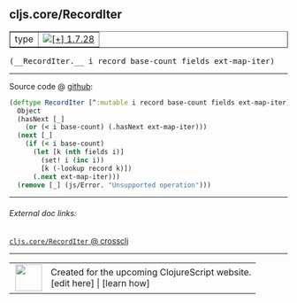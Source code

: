 ## cljs.core/RecordIter



 <table border="1">
<tr>
<td>type</td>
<td><a href="https://github.com/cljsinfo/cljs-api-docs/tree/1.7.28"><img valign="middle" alt="[+] 1.7.28" title="Added in 1.7.28" src="https://img.shields.io/badge/+-1.7.28-lightgrey.svg"></a> </td>
</tr>
</table>


 <samp>
(__RecordIter.__ i record base-count fields ext-map-iter)<br>
</samp>

---







Source code @ [github](https://github.com/clojure/clojurescript/blob/r1.7.58/src/main/cljs/cljs/core.cljs#L5630-L5640):

```clj
(deftype RecordIter [^:mutable i record base-count fields ext-map-iter]
  Object
  (hasNext [_]
    (or (< i base-count) (.hasNext ext-map-iter)))
  (next [_]
    (if (< i base-count)
      (let [k (nth fields i)]
        (set! i (inc i))
        [k (-lookup record k)])
      (.next ext-map-iter)))
  (remove [_] (js/Error. "Unsupported operation")))
```

<!--
Repo - tag - source tree - lines:

 <pre>
clojurescript @ r1.7.58
└── src
    └── main
        └── cljs
            └── cljs
                └── <ins>[core.cljs:5630-5640](https://github.com/clojure/clojurescript/blob/r1.7.58/src/main/cljs/cljs/core.cljs#L5630-L5640)</ins>
</pre>

-->

---



###### External doc links:

[`cljs.core/RecordIter` @ crossclj](http://crossclj.info/fun/cljs.core.cljs/RecordIter.html)<br>

---

 <table>
<tr><td>
<img valign="middle" align="right" width="48px" src="http://i.imgur.com/Hi20huC.png">
</td><td>
Created for the upcoming ClojureScript website.<br>
[edit here] | [learn how]
</td></tr></table>

[edit here]:https://github.com/cljsinfo/cljs-api-docs/blob/master/cljsdoc/cljs.core_RecordIter.cljsdoc
[learn how]:https://github.com/cljsinfo/cljs-api-docs/wiki/cljsdoc-files

<!--

This information was too distracting to show to readers, but I'll leave it
commented here since it is helpful to:

- pretty-print the data used to generate this document
- and show how to retrieve that data



The API data for this symbol:

```clj
{:ns "cljs.core",
 :name "RecordIter",
 :type "type",
 :signature ["[i record base-count fields ext-map-iter]"],
 :source {:code "(deftype RecordIter [^:mutable i record base-count fields ext-map-iter]\n  Object\n  (hasNext [_]\n    (or (< i base-count) (.hasNext ext-map-iter)))\n  (next [_]\n    (if (< i base-count)\n      (let [k (nth fields i)]\n        (set! i (inc i))\n        [k (-lookup record k)])\n      (.next ext-map-iter)))\n  (remove [_] (js/Error. \"Unsupported operation\")))",
          :title "Source code",
          :repo "clojurescript",
          :tag "r1.7.58",
          :filename "src/main/cljs/cljs/core.cljs",
          :lines [5630 5640]},
 :full-name "cljs.core/RecordIter",
 :full-name-encode "cljs.core_RecordIter",
 :history [["+" "1.7.28"]]}

```

Retrieve the API data for this symbol:

```clj
;; from Clojure REPL
(require '[clojure.edn :as edn])
(-> (slurp "https://raw.githubusercontent.com/cljsinfo/cljs-api-docs/catalog/cljs-api.edn")
    (edn/read-string)
    (get-in [:symbols "cljs.core/RecordIter"]))
```

-->

